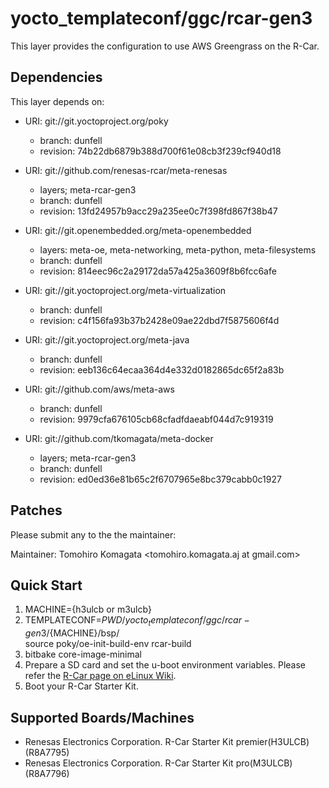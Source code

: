 # yocto_templateconf/ggc/rcar-gen3

This layer provides the configuration to use AWS Greengrass on the R-Car.

## Dependencies

This layer depends on:

* URI: git://git.yoctoproject.org/poky
  * branch: dunfell
  * revision: 74b22db6879b388d700f61e08cb3f239cf940d18

* URI: git://github.com/renesas-rcar/meta-renesas
  * layers; meta-rcar-gen3
  * branch: dunfell
  * revision: 13fd24957b9acc29a235ee0c7f398fd867f38b47

* URI: git://git.openembedded.org/meta-openembedded
  * layers: meta-oe, meta-networking, meta-python, meta-filesystems
  * branch: dunfell
  * revision: 814eec96c2a29172da57a425a3609f8b6fcc6afe

* URI: git://git.yoctoproject.org/meta-virtualization
  * branch: dunfell
  * revision: c4f156fa93b37b2428e09ae22dbd7f5875606f4d

* URI: git://git.yoctoproject.org/meta-java
  * branch: dunfell
  * revision: eeb136c64ecaa364d4e332d0182865dc65f2a83b

* URI: git://github.com/aws/meta-aws
  * branch: dunfell
  * revision: 9979cfa676105cb68cfadfdaeabf044d7c919319

* URI: git://github.com/tkomagata/meta-docker
  * layers; meta-rcar-gen3
  * branch: dunfell
  * revision: ed0ed36e81b65c2f6707965e8bc379cabb0c1927

## Patches

Please submit any to the the maintainer:

Maintainer: Tomohiro Komagata <tomohiro.komagata.aj at gmail.com>

## Quick Start

1. MACHINE={h3ulcb or m3ulcb}
2. TEMPLATECONF=$PWD/yocto_templateconf/ggc/rcar-gen3/${MACHINE}/bsp/ \
   source poky/oe-init-build-env rcar-build
3. bitbake core-image-minimal
4. Prepare a SD card and set the u-boot environment variables. Please refer the [R-Car page on eLinux Wiki](https://elinux.org/R-Car/Boards/Yocto-Gen3/v5.5.0#Running_Yocto_images).
4. Boot your R-Car Starter Kit.

## Supported Boards/Machines

- Renesas Electronics Corporation. R-Car Starter Kit premier(H3ULCB) (R8A7795)
- Renesas Electronics Corporation. R-Car Starter Kit pro(M3ULCB) (R8A7796)

